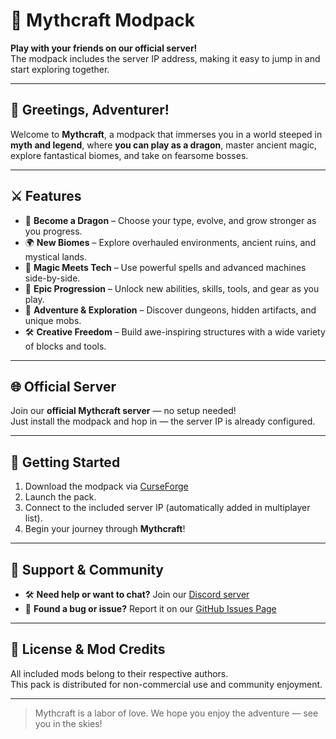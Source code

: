 # 🐉 Mythcraft Modpack

**Play with your friends on our official server!**  
The modpack includes the server IP address, making it easy to jump in and start exploring together.

---

## 👋 Greetings, Adventurer!

Welcome to **Mythcraft**, a modpack that immerses you in a world steeped in **myth and legend**, where **you can play as a dragon**, master ancient magic, explore fantastical biomes, and take on fearsome bosses.

---

## ⚔️ Features

- 🐲 **Become a Dragon** – Choose your type, evolve, and grow stronger as you progress.
- 🌍 **New Biomes** – Explore overhauled environments, ancient ruins, and mystical lands.
- 🔮 **Magic Meets Tech** – Use powerful spells and advanced machines side-by-side.
- 🏰 **Epic Progression** – Unlock new abilities, skills, tools, and gear as you play.
- 🧭 **Adventure & Exploration** – Discover dungeons, hidden artifacts, and unique mobs.
- 🛠️ **Creative Freedom** – Build awe-inspiring structures with a wide variety of blocks and tools.

---

## 🌐 Official Server

Join our **official Mythcraft server** — no setup needed!  
Just install the modpack and hop in — the server IP is already configured.

---

## 🚀 Getting Started

1. Download the modpack via [CurseForge](https://www.curseforge.com/minecraft/modpacks/mythcraft)
2. Launch the pack.
3. Connect to the included server IP (automatically added in multiplayer list).
4. Begin your journey through **Mythcraft**!

---

## 💬 Support & Community

- 🛠️ **Need help or want to chat?** Join our [Discord server](https://discord.gg/kfR6WyFSr7)
- 🐛 **Found a bug or issue?** Report it on our [GitHub Issues Page](https://github.com/Kerberus-MC/Mythcraft/issues)

---

## 📜 License & Mod Credits

All included mods belong to their respective authors.  
This pack is distributed for non-commercial use and community enjoyment.

---

> Mythcraft is a labor of love. We hope you enjoy the adventure — see you in the skies!